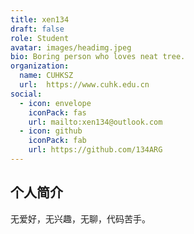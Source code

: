 ```yaml
---
title: xen134
draft: false
role: Student
avatar: images/headimg.jpeg
bio: Boring person who loves neat tree.
organization: 
  name: CUHKSZ
  url:  https://www.cuhk.edu.cn
social:
  - icon: envelope
    iconPack: fas
    url: mailto:xen134@outlook.com
  - icon: github
    iconPack: fab
    url: https://github.com/134ARG
---
```


## 个人简介

无爱好，无兴趣，无聊，代码苦手。
